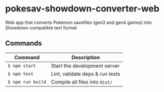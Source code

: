 # pokesav-showdown-converter-web
Web app that converts Pokémon savefiles (gen3 and gen4 games)
into Showdown-compatible text format

## Commands
Command                | Description                                      |
-----------------------|--------------------------------------------------|
`$ npm start`        | Start the development server
`$ npm test`         | Lint, validate deps & run tests
`$ npm run build`    | Compile all files into `dist/`
